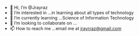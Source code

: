 - 👋 Hi, I’m @Jrayraz
- 👀 I’m interested in ...in learning about all types of technology
- 🌱 I’m currently learning ...Science of Information Technology
- 💞️ I’m looking to collaborate on ...
- 📫 How to reach me ...email me at jrayrraz@gmail.com

<!---
Jrayraz/Jrayraz is a ✨ special ✨ repository because its `README.md` (this file) appears on your GitHub profile.
You can click the Preview link to take a look at your changes.
--->
